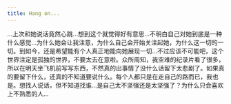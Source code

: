 ```yaml
---
title: Hang on...
---
```


...上次和她说话竟然心跳...想到这个就觉得好有意思...不明白自己对她到底是一种什么感觉...为什么她会让我注意，为什么自己会开始关注起她，为什么这一切的一切。到如今，还是希望能有个人真正地能向她展现一切...不过应该不可能吧，这个世界注定是孤独的世界，不要太去在意啦。众所周知，我空难的纪录片看了很多，所以在明天坐飞机前写写东西，不然真的出事情了没什么话留下太悲剧了。如果真的要留下什么，还真的不知道要说什么。每个人都只是在走自己的路而已，我也是。想找人说话，但不知道找谁...是自己太不坚强还是太坚强了？为什么只会喜欢上不熟悉的人...